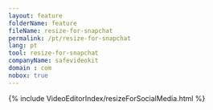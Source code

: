 ```yaml
---
layout: feature
folderName: feature
fileName: resize-for-snapchat
permalink: /pt/resize-for-snapchat
lang: pt
tool: resize-for-snapchat
companyName: safevideokit
domain : com
nobox: true
---
```


{% include VideoEditorIndex/resizeForSocialMedia.html %}

   